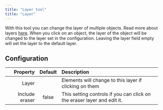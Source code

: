 ```yaml
---
title: "Layer tool"
title: "Layer"
---
```


With this tool you can change the layer of multiple objects. Read more about layers [here](../layers.md).
When you click on an object, the layer of the object will be changed to the layer set in the configuration. Leaving the layer field empty will set the layer to the default layer.

## Configuration

|       Property | Default | Description                                                             |
|---------------:|:-------:|:------------------------------------------------------------------------|
|          Layer |         | Elements will change to this layer if clicking on them                  |
| Include eraser |  false  | This setting controls if you can click on the eraser layer and edit it. |
